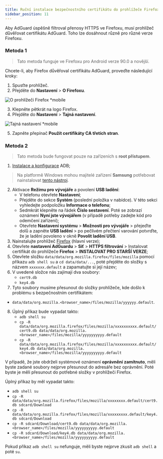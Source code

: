 ```yaml
---
title: Ruční instalace bezpečnostního certifikátu do prohlížeče Firefox
sidebar_position: 11
---
```


Aby AdGuard úspěšně filtroval přenosy HTTPS ve Firefoxu, musí prohlížeč důvěřovat certifikátu AdGuard. Toho lze dosáhnout různě pro různé verze Firefoxu.

### Metoda 1

> Tato metoda funguje ve Firefoxu pro Android verze 90.0 a novější.

Chcete-li, aby Firefox důvěřoval certifikátu AdGuard, proveďte následující kroky:

1. Spusťte prohlížeč.
2. Přejděte do **Nastavení** > **O Firefoxu**.

![O prohlížeči Firefox *mobile](https://cdn.adtidy.org/content/kb/ad_blocker/android/solving_problems/firefox-certificates/ff_nightly_about_en.jpeg)

3. Klepněte pětkrát na logo Firefox.
4. Přejděte do **Nastavení** > **Tajná nastavení**.

![Tajná nastavení *mobile](https://cdn.adtidy.org/content/kb/ad_blocker/android/solving_problems/firefox-certificates/ff_nightly_secret.jpeg)

5. Zapněte přepínač **Použít certifikáty CA třetích stran**.

### Metoda 2

> Tato metoda bude fungovat pouze na zařízeních s **root přístupem**.

1. [Instalace a konfigurace](https://www.xda-developers.com/install-adb-windows-macos-linux/) ADB;
> Na platformě Windows mohou majitelé zařízení **Samsung** potřebovat nainstalovat [tento nástroj](https://developer.samsung.com/mobile/android-usb-driver.html).
2. Aktivace **Režimu pro vývojáře** a povolení **USB ladění**:
    - V telefonu otevřete **Nastavení**;
    - Přejděte do sekce **Systém** (poslední položka v nabídce). V této sekci vyhledejte podpoložku **Informace o telefonu**;
    - Sedmkrát klepněte na řádek **Číslo sestavení**. Poté se zobrazí oznámení **Nyní jste vývojářem** (v případě potřeby zadejte kód pro odemčení zařízení);
    - Otevřete **Nastavení systému** > **Možnosti pro vývojáře** > přejeďte dolů a zapněte **USB ladění** > po pečlivém přečtení varování potvrďte, že je ladění povoleno v okně **Povolit ladění USB**.
3. Nainstalujte prohlížeč [Firefox](https://www.mozilla.org/en-US/firefox/releases/) (hlavní verze);
4. Otevřete **nastavení AdGuardu** > **Síť** > **HTTPS filtrování** > Instalovat certifikát do prohlížeče **Firefox** > **INSTALOVAT PRO STARŠÍ VERZE**;
5. Otevřete složku `data/data/org.mozilla.firefox/files/mozilla` pomocí příkazu `adb shell su` a `cd data/data/...`, poté přejděte do složky s názvem `xxxxxxx.default` a zapamatujte si její název;
6. V uvedené složce nás zajímají dva soubory:
    - `cert9.db`
    - `key4.db`
7. Tyto soubory musíme přesunout do složky prohlížeče, kde došlo k problému s bezpečnostním certifikátem:
- `data/data/org.mozilla.<browser_name>/files/mozilla/yyyyyy.default`.
8. Úplný příkaz bude vypadat takto:
    - `adb shell su`
    - `cp -R data/data/org.mozilla.firefox/files/mozilla/xxxxxxxxxx.default/cert9.db data/data/org.mozilla.<browser_name>/files/mozilla/yyyyyyyyyy.default`
    - `cp -R data/data/org.mozilla.firefox/files/mozilla/xxxxxxxxxx.default/key4.db data/data/org.mozilla.<browser_name>/files/mozilla/yyyyyyyyyy.default`

V případě, že jste obdrželi systémové oznámení **oprávnění zamítnuto**, měli byste zadané soubory nejprve přesunout do adresáře bez oprávnění. Poté byste je měli přesunout do potřebné složky v prohlížeči Firefox.

Úplný příkaz by měl vypadat takto:
- `adb shell su`
- `cp -R data/data/org.mozilla.firefox/files/mozilla/xxxxxxxx.default/cert9.db sdcard/Download`
- `cp -R data/data/org.mozilla.firefox/files/mozilla/xxxxxxxxx.default/key4.db sdcard/Download`
- `cp -R sdcard/Download/cert9.db data/data/org.mozilla.<browser_name>/files/mozilla/yyyyyyyyyy.default`
- `cp -R sdcard/Download/key4.db data/data/org.mozilla.<browser_name>/files/mozilla/yyyyyyyyyy.default`

Pokud příkaz `adb shell su` nefunguje, měli byste nejprve zkusit `adb shell` a poté `su`.